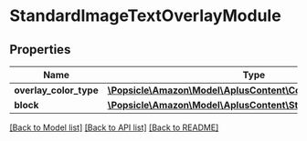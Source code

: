 # StandardImageTextOverlayModule

## Properties
Name | Type | Description | Notes
------------ | ------------- | ------------- | -------------
**overlay_color_type** | [**\Popsicle\Amazon\Model\AplusContent\ColorType**](ColorType.md) |  | 
**block** | [**\Popsicle\Amazon\Model\AplusContent\StandardImageTextBlock**](StandardImageTextBlock.md) |  | [optional] 

[[Back to Model list]](../../README.md#documentation-for-models) [[Back to API list]](../../README.md#documentation-for-api-endpoints) [[Back to README]](../../README.md)

